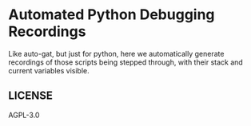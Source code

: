 # Automated Python Debugging Recordings

Like auto-gat, but just for python, here we automatically generate recordings of those scripts being stepped through, with their stack and current variables visible.

## LICENSE

AGPL-3.0
